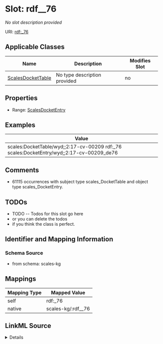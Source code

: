 

# Slot: rdf__76


_No slot description provided_





URI: [rdf:_76](http://www.w3.org/1999/02/22-rdf-syntax-ns#_76)



<!-- no inheritance hierarchy -->





## Applicable Classes

| Name | Description | Modifies Slot |
| --- | --- | --- |
| [ScalesDocketTable](../classes/ScalesDocketTable.md) | No type description provided |  no  |







## Properties

* Range: [ScalesDocketEntry](../classes/ScalesDocketEntry.md)






## Examples

| Value |
| --- |
| scales:DocketTable/wyd;;2:17-cv-00209 rdf:_76 scales:DocketEntry/wyd;;2:17-cv-00209_de76 |

## Comments

* 61115 occurrences with subject type scales_DocketTable and object type scales_DocketEntry.

## TODOs

* TODO -- Todos for this slot go here
* or you can delete the todos
* if you think the class is perfect.

## Identifier and Mapping Information







### Schema Source


* from schema: scales-kg




## Mappings

| Mapping Type | Mapped Value |
| ---  | ---  |
| self | rdf:_76 |
| native | scales-kg/:rdf__76 |




## LinkML Source

<details>
```yaml
name: rdf__76
description: No slot description provided
todos:
- TODO -- Todos for this slot go here
- or you can delete the todos
- if you think the class is perfect.
comments:
- 61115 occurrences with subject type scales_DocketTable and object type scales_DocketEntry.
examples:
- value: scales:DocketTable/wyd;;2:17-cv-00209 rdf:_76 scales:DocketEntry/wyd;;2:17-cv-00209_de76
from_schema: scales-kg
rank: 1000
slot_uri: rdf:_76
alias: rdf__76
domain_of:
- scales_DocketTable
range: scales_DocketEntry

```
</details>